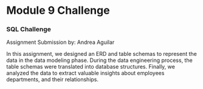 # Module 9 Challenge

### SQL Challenge

Assignment Submission by: Andrea Aguilar


In this assignment, we designed an ERD and table schemas to represent the data in the data modeling phase. During the data engineering process, the table schemas were translated into database structures. Finally, we analyzed the data to extract valuable insights about employees departments, and their relationships.

